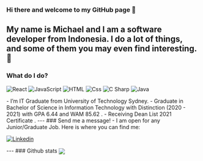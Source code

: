 ### Hi there and welcome to my GitHub page 👋
My name is Michael and I am a software developer from Indonesia. 
I do a lot of things, and some of them you may even find interesting.🤞
---
### What do I do?
<p>
  <img alt="React" src="https://img.shields.io/badge/React-61DAFB?logo=react&logoColor=white&style=for-the-badge" />
  <img alt="JavaScript" src="https://img.shields.io/badge/JavaScript-F7DF1E?logo=javascript&logoColor=white&style=for-the-badge"/>
  <img alt="HTML" src="https://img.shields.io/badge/HTML-E34F26?logo=html5&logoColor=white&style=for-the-badge" />
  <img alt="Css" src="https://img.shields.io/badge/CSS-1572B6?logo=css3&logoColor=white&style=for-the-badge" />
  <img alt="C Sharp" src="https://img.shields.io/badge/C%23-239120?logo=c-sharp&logoColor=white&style=for-the-badge" />
  <img alt="Java" src="https://iconscout.com/icon/java-60" />
</p>
- I’m IT Graduate from University of Technology Sydney</a>. 
- Graduate in Bachelor of Science in Information Technology with Distinction (2020 - 2021) with GPA 6.44 and WAM 85.62 </a>.
- Receiving Dean List 2021 Certificate </a>.
---
### Send me a message!
- I am open for any Junior/Graduate Job. Here is where you can find me:
<p>
  <a href="https://www.linkedin.com/in/michael-ryo-72085218a/"><img alt="Linkedin" src="https://img.shields.io/badge/linkedin-0077B5?logo=linkedin&logoColor=white&style=for-the-badge" /></a>
</p>
---
### Github stats
<img align="center" src="https://github-readme-stats.vercel.app/api?username=michaelryo&count_private=true&title_color=FD9047&icon_color=FD9047&text_color=0C2233&custom_title=Michael+Ryo's+GitHub+Stats&show_icons=true" />
